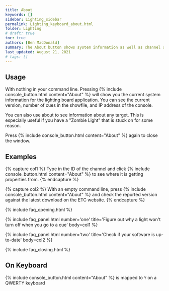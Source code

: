 ```yaml
---
title: About
keywords: []
sidebar: Lighting_sidebar
permalink: Lighting_keyboard_about.html
folder: Lighting
# draft: true
toc: true
authors: [Ben MacDonald]
summary: The About button shows system information as well as channel source information
last_updated: August 21, 2021
# tags: []
---
```


## Usage
With nothing in your command line. Pressing {% include console_button.html content="About" %} will show you the current system information for the lighting board application. You can see the current version, number of cues in the showfile, and IP address of the console.

You can also use about to see information about any target. This is especially useful if you have a "Zombie Light" that is stuck on for some reason.

Press {% include console_button.html content="About" %} again to close the window.
## Examples

{% capture col1 %}
Type in the ID of the channel and click {% include console_button.html content="About" %} to see where it is getting properties from.
{% endcapture %}

{% capture col2 %}
With an empty command line, press {% include console_button.html content="About" %} and check the reported version against the latest download on the ETC website.
{% endcapture %}



{% include faq_opening.html %}

{% include faq_panel.html number='one' title='Figure out why a light won\'t turn off when you go to a cue' body=col1 %}

{% include faq_panel.html number='two' title='Check if your software is up-to-date' body=col2 %}

{% include faq_closing.html %}
## On Keyboard
{% include console_button.html content="About" %} is mapped to `Y` on a QWERTY keyboard